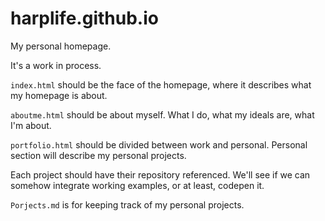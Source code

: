 # harplife.github.io

My personal homepage.

It's a work in process.

`index.html` should be the face of the homepage, where it describes what my homepage is about.

`aboutme.html` should be about myself. What I do, what my ideals are, what I'm about.

`portfolio.html` should be divided between work and personal. Personal section will describe my personal projects.

Each project should have their repository referenced. We'll see if we can somehow integrate working examples, or at least, codepen it.

`Porjects.md` is for keeping track of my personal projects.
